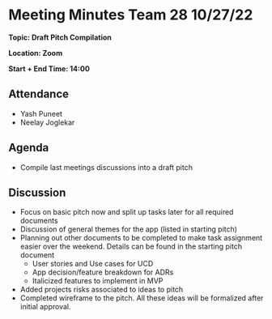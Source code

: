 # Meeting Minutes Team 28 10/27/22

**Topic: Draft Pitch Compilation**

**Location: Zoom**

**Start + End Time: 14:00**

## Attendance
- Yash Puneet
- Neelay Joglekar

## Agenda
- Compile last meetings discussions into a draft pitch

## Discussion
- Focus on basic pitch now and split up tasks later for all required documents
- Discussion of general themes for the app (listed in starting pitch)
- Planning out other documents to be completed to make task assignment easier over the weekend. Details can be found in the starting pitch document
    - User stories and Use cases for UCD 
    - App decision/feature breakdown for ADRs
    - Italicized features to implement in MVP
- Added projects risks associated to ideas to pitch
- Completed wireframe to the pitch. All these ideas will be formalized after initial approval.
